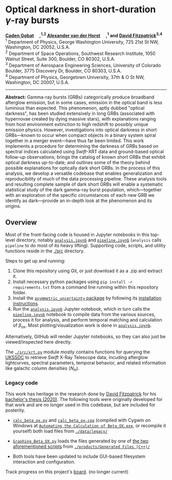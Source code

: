 # Optical darkness in short-duration $\gamma$-ray bursts

<b><a href="https://github.com/cgobat">Caden Gobat</a> <a href="https://orcid.org/0000-0003-1268-8845"><img src="https://orcid.org/assets/vectors/orcid.logo.icon.svg" height=14px/></a>,<sup>1,2</sup> <a href="https://github.com/ajvanderhorst">Alexander van der Horst</a> <a href="https://orcid.org/0000-0001-9149-6707"><img src="https://orcid.org/assets/vectors/orcid.logo.icon.svg" height=14px/></a>,<sup>1</sup> and <a href="https://github.com/djfitz3999">David Fitzpatrick</a><sup>3,4</sup></b></br>
<sup>1</sup> Department of Physics, George Washington University, 725 21st St NW, Washington, DC 20052, U.S.A.</br> 
<sup>2</sup> Department of Space Operations, Southwest Research Institute, 1050 Walnut Street, Suite 300, Boulder, CO 80302, U.S.A.</br>
<sup>3</sup> Department of Aerospace Engineering Sciences, University of Colorado Boulder, 3775 Discovery Dr, Boulder, CO 80303, U.S.A.</br>
<sup>4</sup> Department of Physics, Georgetown University, 37th \& O St NW, Washington, DC 20007, U.S.A.

---

**Abstract:** Gamma-ray bursts (GRBs) categorically produce broadband afterglow emission, but in some cases, emission in the optical band is less luminous than expected. This phenomenon, aptly dubbed "optical darkness", has been studied extensively in long GRBs (associated with hypernovae created by dying massive stars), with explanations ranging from host environment extinction to high redshift to possibly unique emission physics. However, investigations into optical darkness in short GRBs&mdash;known to occur when compact objects in a binary system spiral together in a merger event&mdash;have thus far been limited. This work implements a procedure for determining the darkness of GRBs based on spectral indices calculated using *Swift*-XRT data and ground-based optical follow-up observations; brings the catalog of known short GRBs that exhibit optical darkness up-to-date; and outlines some of the theory behind possible explanations for optically dark short GRBs. In the process of this analysis, we develop a versatile codebase that enables generalization and reproducibility of much of the data processing pipeline. These analysis tools and resulting complete sample of dark short GRBs will enable a systematic statistical study of the dark gamma-ray burst population, which&mdash;together with an exploration of the specific circumstances of each new GRB we identify as dark&mdash;provide an in-depth look at the phenomenon and its origins.

## Overview

Most of the front-facing code is housed in Jupyter notebooks in this top-level directory, notably [`analysis.ipynb`](./analysis.ipynb) and [`pipeline.ipynb`](./pipeline.ipynb) (`analysis` calls `pipeline` to do most of its heavy lifting). Supporting code, scripts, and utility functions reside in the [./src](./src/) directory.

Steps to get up and running:
1. Clone this repository using Git, or just download it as a .zip and extract it.
2. Install necessary python packages using `pip install -r requirements.txt` from a command line running within this repository folder.
3. Install the [`asymmetric_uncertainty` package](https://github.com/cgobat/asymmetric_uncertainty) by following its [installation instructions](https://github.com/cgobat/asymmetric_uncertainty#installation).
4. Run the [`analysis.ipynb`](./analysis.ipynb) Jupyter notebook, which in turn calls the [`pipeline.ipynb`](./pipeline.ipynb) notebook to compile data from the various sources, process it for analysis, and perform temporal matching and calculation of $\beta_\text{ox}$. Most plotting/visualization work is done in [`analysis.ipynb`](./analysis.ipynb).

Alternatively, GitHub will render Jupyter notebooks, so they can also just be viewed/inspected here directly.

The [`./src/xrt.py`](./src/xrt.py) module mostly contains functions for querying the [UKSSDC](https://www.swift.ac.uk/index.php) to retrieve *Swift* X-Ray Telescope data, incuding afterglow lightcurves, spectral parameters, temporal behavior, and related information like galactic column densities ($N_H$).

### Legacy code

This work has heritage in the research done by [David Fitzpatrick](https://github.com/djfitz3999) for his [bachelor's thesis (2020)](./pub/Fitzpatrick%20thesis%202020.pdf). The following tools were originally developed for that work and are no longer used in this codebase, but are included for posterity.

- [`calc_beta_ox.py`](./src/legacy/Calculation%20Code/calc_beta_ox.py) and [`calc_beta_ox.cpp`](./src/legacy/Calculation%20Code/calc_beta_ox.cpp) (compiled with Cygwin on Windows at [`Automating the Calculation of Beta_OX.exe`](./src/legacy/Calculation%20Code/Automating%20the%20Calculation%20of%20Beta_OX.exe), or recompile it yourself) both load files from [`./data/legacy/`](./data/legacy)

- [`Graphing_Beta_OX.py`](./src/legacy/Graphing%20Code/Graphing_Beta_OX.py) loads the files generated by one of [the two aforementioned scripts](./src/legacy/Calculation%20Code) from [`./products/Generated Files (C++)/`](./products/Generated%20Files%20(C%2B%2B))

- Both tools have been updated to include GUI-based filesystem interaction and configuration.

Track progress on this project's [board](https://github.com/cgobat/dark-GRBs/projects/1). (no longer current)
